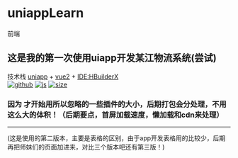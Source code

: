 # uniappLearn
前端
## 这是我的第一次使用uiapp开发某江物流系统(尝试)
技术栈 [uniapp](https://uniapp.dcloud.io/component/README) + [vue2](https://cn.vuejs.org) + [IDE:HBuilderX](https://www.dcloud.io/hbuilderx.html)<br>
   [![github](https://img.shields.io/badge/pwjGitHub-%E5%B9%B2-brightgreen)](https://github.com/PWJ1900/uniappLearn/edit/master/README.md) 
   [![js](https://img.shields.io/badge/js-es6-orange)](https://es6.ruanyifeng.com/)
   [![size](https://img.shields.io/badge/repo%20size-11380k-blue)](https://github.com/PWJ1900/uniappLearn)
   
### 因为 才开始用所以忽略的一些插件的大小，后期打包会分处理，不用这么大的体积！（后期要点，首屏加载速度，懒加载和cdn来处理）
***
(这是使用的第二版本，主要是表格的区别，由于app开发表格用的比较少，后期再把师妹们的页面加进来，对比三个版本吧还有第三版！)
